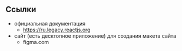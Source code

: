 ## Ссылки

- официальная документация
	- https://ru.legacy.reactjs.org
- сайт (есть десктопное приложение) для создания макета сайта
	- figma.com
